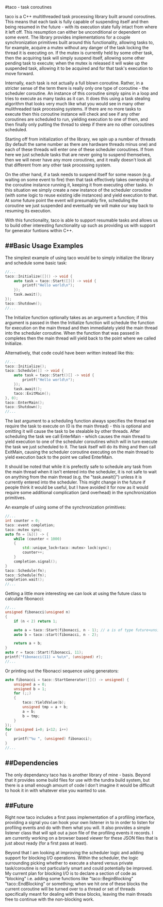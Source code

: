 #taco - task coroutines

taco is a C++ multithreaded task processing library built around coroutines. This means that each task is fully capable of suspending itself and then being resumed in the future - with its execution state fully intact from where it left off. This resumption can either be unconditional or dependent on some event. The library provides implementations for a couple synchronization primitives built around this functionality, allowing tasks to, for example, acquire a mutex without any danger of the task locking the thread it is executing on. If the mutex is currently held by some other task, then the acquiring task will simply suspend itself, allowing some other pending task to execute; when the mutex is released it will wake up the suspended task, allowing it to be acquired and for that task's execution to move forward.

Internally, each task is not actually a full blown coroutine. Rather, in a stricter sense of the term there is really only one type of coroutine - the scheduler coroutine. An instance of this coroutine simply spins in a loop and tries to execute as many tasks as it can. It does this using a task stealing algorithm that looks very much like what you would see in many other mulithreaded task processing systems. If there are no more tasks to execute then this coroutine instance will check and see if any other coroutines are scheduled to run, yielding execution to one of them, and then finally only putting the thread to sleep if there are no other coroutines scheduled.

Starting off from initialization of the library, we spin up a number of threads (by default the same number as there are hardware threads minus one) and each of these threads will enter one of these scheduler coroutines. If from here we just schedule tasks that are never going to suspend themselves, then we will never have any more coroutines, and it really doesn't look all that different from any other task processing system. 

On the other hand, if a task needs to suspend itself for some reason (e.g. waiting on some event to fire) then that task effectively takes ownership of the coroutine instance running it, keeping it from executing other tasks. In this situation we simply create a new instance of the scheduler coroutine (with some logic to reuse existing idle instances) and yield execution to that. At some future point the event will presumably fire, scheduling the coroutine we just suspended and eventually we will make our way back to resuming its execution.

With this functionality, taco is able to support resumable tasks and allows us to build other interesting functionality up such as providing us with support for generator funtions within C++.

##Basic Usage Examples
-----
The simplest example of using taco would be to simply initialize the library and schedule some basic task:

```cpp
//...
taco::Initialize([]() -> void {
	auto task = taco::Start([]() -> void {
		printf("Hello world\n");
	});
	task.await();
});
taco::Shutdown();
//...
```

The Initialize function optionally takes as an argument a function; if this argument is passed in then the Initialize function will schedule the function for execution on the main thread and then immediately yield the main thread into the scheduler coroutine. When the function that was passed in completes then the main thread will yield back to the point where we called Initialize.

Alternatively, that code could have been written instead like this:

```cpp
//...
taco::Initialize();
taco::Schedule([] -> void {
	auto task = taco::Start()[] -> void {
		printf("Hello world\n");
	});
	task.await();
	taco::ExitMain();
}, 0);
taco::EnterMain();
taco::Shutdown();
//...
```

The last argument to a scheduling function always specifies the thread we require the task to execute on (0 is the main thread) - this is optional and omitting it will cause the task to be stealable by other threads. After scheduling the task we call EnterMain - which causes the main thread to yield execution to one of the scheduler coroutines which will in turn execute the task we just scheduled to it. The task itself will do its thing and then call ExitMain, causing the scheduler coroutine executing on the main thread to yield execution back to the point we called EnterMain.

It should be noted that while it is prefectly safe to schedule any task from the main thread when it isn't entered into the scheduler, it is not safe to wait on anything from the main thread (e.g. the "task.await()") unless it is currently entered into the scheduler. This might change in the future if people think it would be useful, but I have avoided it for now as it would require some additional complication (and overhead) in the synchronization primitives.

An example of using some of the synchronization primitives:

```cpp
//...
int counter = 0;
taco::event completion;
taco::mutex sync;
auto fn = [&]() -> {
	while (counter < 1000)
	{
		std::unique_lock<taco::mutex> lock(sync);
		counter++;
	}
	completion.signal();
}
taco::Schedule(fn);
taco::Schedule(fn);
completion.wait();
//...
```

Getting a little more interesting we can look at using the future class to calculate fibonacci:

```cpp
//...
unsigned fibonacci(unsigned n)
{
	if (n < 2) return 1;

	auto a = taco::Start(fibonacci, n - 1); // a is of type future<unsigned>
	auto b = taco::start(fibonacci, n - 2);

	return a + b;
}
auto r = taco::Start(fibonacci, 11);
printf("fibonacci(11) = %u\n", (unsigned) r);
//...
```

Or printing out the fibonacci sequence using generators:

```cpp
auto fibonacci = taco::StartGenerator([]() -> unsigned) {
	unsigned a = 0;
	unsigned b = 1;
	for (;;)
	{
		taco::YieldValue(b);
		unsigned tmp = a + b;
		a = b;
		b = tmp;
	}
});
for (unsigned i=0; i<12; i++)
{
	printf("%u ", (unsigned) fibonacci);
}
//...
```

##Dependencies
-----
The only dependancy taco has is another library of mine - basis. Beyond that it provides some build files for use with the tundra build system, but there is a small enough amount of code I don't imagine it would be difficult to hook it in with whatever else you wanted to use.

##Future
-----
Right now taco includes a first pass implementation of a profiling interface, providing a signal you can hook your own listener in to in order to listen for profiling events and do with them what you will. It also provides a simple listener class that will spit out a json file of the profiling events it records. I am currently working on a browser based viewer for these JSON files that is just about ready (for a first pass at least).

Beyond that I am looking at improving the scheduler logic and adding support for blocking I/O operations. Within the scheduler, the logic surrounding picking whether to execute a shared versus private task/coroutine is not particularly smart and could potentially be improved. My current plan for blocking I/O is to declare a section of code as "blocking" i.e. adding some functions like "taco::BeginBlocking" "taco::EndBlocking" or something; when we hit one of these blocks the current coroutine will be turned over to a thread or set of threads specifically meant for dealing with these blocks, leaving the main threads free to continue with the non-blocking work.
